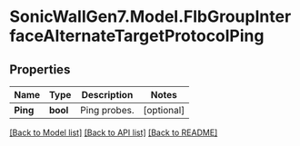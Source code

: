 # SonicWallGen7.Model.FlbGroupInterfaceAlternateTargetProtocolPing

## Properties

Name | Type | Description | Notes
------------ | ------------- | ------------- | -------------
**Ping** | **bool** | Ping probes. | [optional] 

[[Back to Model list]](../README.md#documentation-for-models) [[Back to API list]](../README.md#documentation-for-api-endpoints) [[Back to README]](../README.md)

